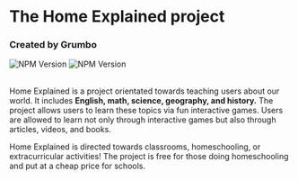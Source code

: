 # The Home Explained project
<h3>Created by Grumbo</h3>

![NPM Version](https://img.shields.io/npm/v/react) ![NPM Version](https://img.shields.io/npm/v/radix-ui)
<br></br>

<p>Home Explained is a project orientated towards teaching users about our world.
It includes <b> English, math, science, geography, and history.</b> The project allows users to learn these topics via fun interactive games.
Users are allowed to learn not only through interactive games but also through articles, videos, and books.


Home Explained is directed towards classrooms, homeschooling, or extracurricular activities! The project is free for those doing homeschooling and put at a cheap price for schools.</p>
